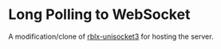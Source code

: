 # Long Polling to WebSocket
A modification/clone of [rblx-unisocket3](https://github.com/unisocket3/rblx-unisocket3) for hosting the server.

